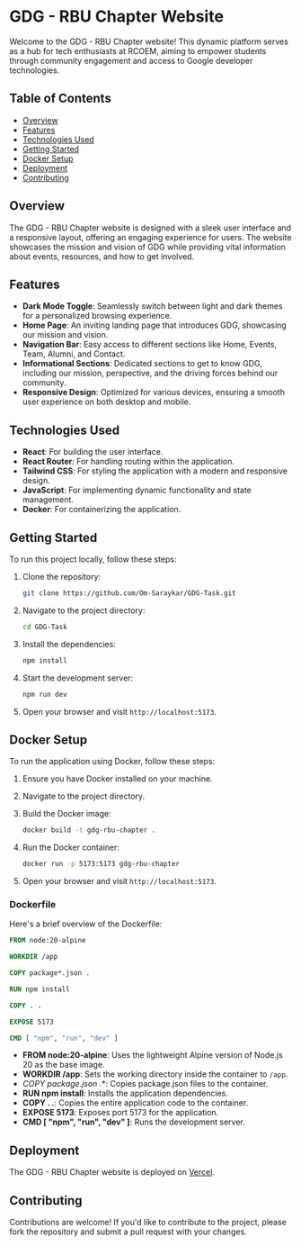 # GDG - RBU Chapter Website

Welcome to the GDG - RBU Chapter website! This dynamic platform serves as a hub for tech enthusiasts at RCOEM, aiming to empower students through community engagement and access to Google developer technologies.

## Table of Contents

- [Overview](#overview)
- [Features](#features)
- [Technologies Used](#technologies-used)
- [Getting Started](#getting-started)
- [Docker Setup](#docker-setup)
- [Deployment](#deployment)
- [Contributing](#contributing)

## Overview

The GDG - RBU Chapter website is designed with a sleek user interface and a responsive layout, offering an engaging experience for users. The website showcases the mission and vision of GDG while providing vital information about events, resources, and how to get involved.

## Features

- **Dark Mode Toggle**: Seamlessly switch between light and dark themes for a personalized browsing experience.
- **Home Page**: An inviting landing page that introduces GDG, showcasing our mission and vision.
- **Navigation Bar**: Easy access to different sections like Home, Events, Team, Alumni, and Contact.
- **Informational Sections**: Dedicated sections to get to know GDG, including our mission, perspective, and the driving forces behind our community.
- **Responsive Design**: Optimized for various devices, ensuring a smooth user experience on both desktop and mobile.

## Technologies Used

- **React**: For building the user interface.
- **React Router**: For handling routing within the application.
- **Tailwind CSS**: For styling the application with a modern and responsive design.
- **JavaScript**: For implementing dynamic functionality and state management.
- **Docker**: For containerizing the application.

## Getting Started

To run this project locally, follow these steps:

1. Clone the repository:
   ```bash
   git clone https://github.com/Om-Saraykar/GDG-Task.git
   ```

2. Navigate to the project directory:
   ```bash
   cd GDG-Task
   ```

3. Install the dependencies:
   ```bash
   npm install
   ```

4. Start the development server:
   ```bash
   npm run dev
   ```

5. Open your browser and visit `http://localhost:5173`.

## Docker Setup

To run the application using Docker, follow these steps:

1. Ensure you have Docker installed on your machine.
2. Navigate to the project directory.
3. Build the Docker image:
   ```bash
   docker build -t gdg-rbu-chapter .
   ```

4. Run the Docker container:
   ```bash
   docker run -p 5173:5173 gdg-rbu-chapter
   ```

5. Open your browser and visit `http://localhost:5173`.

### Dockerfile

Here's a brief overview of the Dockerfile:

```dockerfile
FROM node:20-alpine

WORKDIR /app

COPY package*.json .

RUN npm install

COPY . .

EXPOSE 5173

CMD [ "npm", "run", "dev" ]
```

- **FROM node:20-alpine**: Uses the lightweight Alpine version of Node.js 20 as the base image.
- **WORKDIR /app**: Sets the working directory inside the container to `/app`.
- **COPY package*.json .**: Copies package.json files to the container.
- **RUN npm install**: Installs the application dependencies.
- **COPY . .**: Copies the entire application code to the container.
- **EXPOSE 5173**: Exposes port 5173 for the application.
- **CMD [ "npm", "run", "dev" ]**: Runs the development server.

## Deployment

The GDG - RBU Chapter website is deployed on [Vercel](https://gdg-task.vercel.app/). 

## Contributing

Contributions are welcome! If you'd like to contribute to the project, please fork the repository and submit a pull request with your changes.
